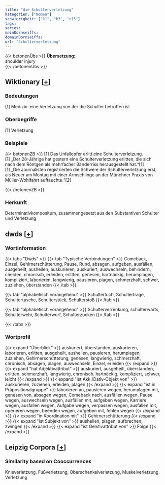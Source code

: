 ```yaml
---
title: "die Schulterverletzung"
kategorien: ["Nomen"]
schwierigkeit: ["k1", "h3", "r15"]
tags:
series:
mainDornseiffs:
domainDornseiffs:
url: "Schulterverletzung"
---
```


{{< betonenÜbs >}}
**Übersetzung:**  
shoulder injury  
{{< /betonenÜbs >}}

## Wiktionary [[+](https://de.wiktionary.org/wiki/Schulterverletzung)]

### Bedeutungen
[1] Medizin: eine Verletzung von der die Schulter betroffen ist  

### Oberbegriffe
[1] Verletzung  

### Beispiele
{{< betonenZB >}}
[1] Das Unfallopfer erlitt eine Schulterverletzung.  
[1] „Der 28-Jährige hat gestern eine Schulterverletzung erlitten, die sich nach dem Röntgen als mehrfacher Bänderriss herausgestellt hat.“[1]  
[1] „Die Journalisten registrierten die Schwere der Schulterverletzung erst, als Neuer am Montag mit einer Armschlinge an der Münchner Praxis von Müller-Wohlfahrt auftauchte.“[2]  

{{< /betonenZB >}}
### Herkunft
Determinativkompositum, zusammengesetzt aus den Substantiven Schulter und Verletzung  



## dwds [[+](https://www.dwds.de/wb/Schulterverletzung)]

### Wortinformation
{{< tabs "Dwds" >}}
{{< tab "Typische Verbindungen" >}}
Comeback, Einzel, Gehirnerschütterung, Pause, Rund, absagen, aufgeben, ausfällen, ausgeheilt, ausheilen, auskurieren, auskuriert, auswechseln, behindern, cheiden, chronisch, erleiden, erlitten, genesen, hartnäckig, herumplagen, kompliziert, laborieren, langwierig, pausieren, plagen, schmerzhaft, schwer, zuziehen, überstanden
{{< /tab >}}

{{< tab "alphabetisch vorangehend" >}}
Schultertuch, Schultertrage, Schultertasche, Schulterstück, Schulterstoß
{{< /tab >}}

{{< tab "alphabetisch vorangehend" >}}
Schulterverrenkung, schulterwärts, Schulterwehr, Schulterwurf, Schulterzucken
{{< /tab >}}

{{< /tabs >}}

### Wortprofil
{{< expand "Überblick" >}} auskuriert, überstanden, auskurieren, laborieren, erlitten, ausgeheilt, ausheilen, pausieren, herumplagen, zuziehen, Gehirnerschütterung, genesen, langwierig, schmerzhaft, chronisch, absagen, plagen, auswechseln, Einzel, erleiden {{< /expand >}}
{{< expand "hat Adjektivattribut" >}} auskuriert, ausgeheilt, überstanden, erlitten, schmerzhaft, langwierig, chronisch, hartnäckig, kompliziert, schwer, leicht {{< /expand >}}
{{< expand "ist Akk./Dativ-Objekt von" >}} auskurieren, zuziehen, erleiden, plagen {{< /expand >}}
{{< expand "ist in Präpositionalgruppe" >}} laborieren an, pausieren wegen, herumplagen mit, genesen von, absagen wegen, Comeback nach, ausfällen wegen, Pause wegen, auswechseln wegen, ausfällen mit, aufgeben wegen, Karriere wegen, ausfallen wegen, Aufgabe wegen, verpassen wegen, ausfallen mit, operieren wegen, beenden wegen, aufgeben mit, fehlen wegen {{< /expand >}}
{{< expand "in Koordination mit" >}} Gehirnerschütterung {{< /expand >}}
{{< expand "ist Subjekt von" >}} ausheilen, plagen, aufbrechen, zwingen {{< /expand >}}
{{< expand "ist Genitivattribut von" >}} Folge {{< /expand >}}

## Leipzig Corpora [[+](https://corpora.uni-leipzig.de/en/res?word=Schulterverletzung&corpusId=deu_newscrawl-public_2018)]


### Similarity based on Cooccurrences
Knieverletzung, Fußverletzung, Oberschenkelverletzung, Muskelverletzung, Verletzung

